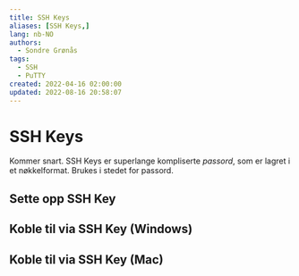 ```yaml
---
title: SSH Keys
aliases: [SSH Keys,]
lang: nb-NO
authors:
  - Sondre Grønås
tags:
  - SSH
  - PuTTY
created: 2022-04-16 02:00:00
updated: 2022-08-16 20:58:07
---
```

# SSH Keys
Kommer snart. SSH Keys er superlange kompliserte *passord*, som er lagret i et nøkkelformat. Brukes i stedet for passord.

## Sette opp SSH Key

## Koble til via SSH Key (Windows)

## Koble til via SSH Key (Mac)
